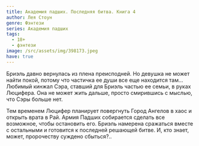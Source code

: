 ```yaml
---
title: Академия падших. Последняя битва. Книга 4
author: Лея Стоун
genre: Фэнтези
series: Академия падших
tags:
  - 18+
  - фэнтези
image: /src/assets/img/398173.jpeg
have: true
---
```

Бриэль давно вернулась из плена преисподней. Но девушка не может найти покой, потому что частичка ее души все еще находится там... Любимый кинжал Сэра, ставший для Бриэль частью ее семьи, в руках Люцифера. Она не может жить дальше, просто смирившись с мыслью, что Сэры больше нет.

Тем временем Люцифер планирует повергнуть Город Ангелов в хаос и открыть врата в Рай. Армия Падших собирается сделать все возможное, чтобы остановить его. Бриэль намерена сражаться вместе с остальными и готовится к последней решающей битве. И, кто знает, может, пророчеству суждено сбыться?..
